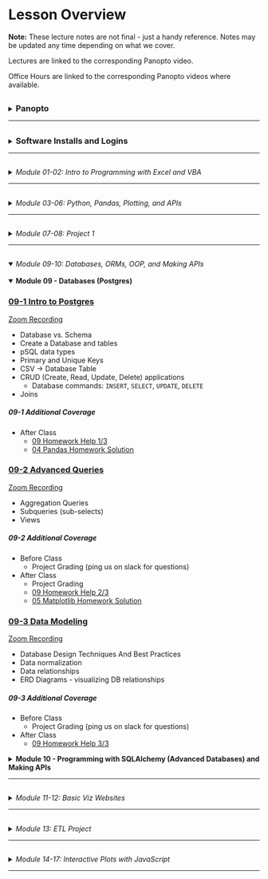 <!-- @format -->

# Lesson Overview

**Note:** These lecture notes are not final - just a handy reference. Notes may be updated any time depending on what we cover.

Lectures are linked to the corresponding Panopto video.

Office Hours are linked to the corresponding Panopto videos where available.

## <!-- 00 Panopto -->

<details><summary><h3 style="display: inline; padding-top: 0">Panopto</h3></summary>

Panopto recordings are searchable! Both audio and video feeds are processed.

To search within a specific video, open the video. The search bar appears on the left, under the camera feed. You can search multiple videos by using the search bar at the top of a Panopto folder.

Links to our class's Panopto folders are below. As part of your tuition, you have access to these videos forever.

Recordings:

-   [Lecture Recordings](https://codingbootcamp.hosted.panopto.com/Panopto/Pages/Sessions/List.aspx?folderID=2c76d6e4-8319-419b-a635-ac8c003c1a6a)
-   Office Hours Recordings
    -   [Homework Help and Solutions](https://codingbootcamp.hosted.panopto.com/Panopto/Pages/Sessions/List.aspx?folderID=3e647d04-dc2b-4c88-9d07-ac8c01721eb8)
    -   [Misc (i.e. Git tutorials, installs, career services chats)](https://codingbootcamp.hosted.panopto.com/Panopto/Pages/Sessions/List.aspx?folderID=b128a7f9-6114-4e56-8bc5-ac8c01725a4f)
    -   [Open Office Hours Recordings (not always recorded, but when they are, they're here)](https://codingbootcamp.hosted.panopto.com/Panopto/Pages/Sessions/List.aspx?folderID=8efab66d-f657-4bec-8cab-acb60031f398)

<details><summary>Raw Files:</summary>
In case I forgot to include something in the processed videos above, you can check out the full class folder here:

-   [Class Panopto Recordings](https://codingbootcamp.hosted.panopto.com/Panopto/Pages/Sessions/List.aspx?folderID=188ece76-73ee-44c8-ba5b-ac8b017afaad)
    -   Contains all recordings (lecture, office hours, _and copies of the raw recordings before I combine them_).
    -   Searching this folder will return duplicates because it includes those raw copies.
    -   You can't see folders, so this will look empty (I put all the videos in folders). But you can search with the bar at the top and the videos will show up in the search results.

</details>

</details>

---

## <!-- 00 Installs -->

<details><summary><h3 style="display: inline; padding-top: 0">Software Installs and Logins</h3></summary>

Please consult your prework for the basic programs we install, such as Git Bash and Anaconda.

This list contains only the additional installs and API signups we cover in class.

You are free to use additional libraries for your projects; this list is just a reference.

<details><summary><strong>Excel Addons</strong></summary>

-   Statistics Addon (Moving Average)
-   Enable Developer Tools (VBA)

</details>

<details><summary><strong>VSCode Plugins</strong></summary>

-   Windows users: Set Git Bash to your primary terminal.
-   Rainbow CSV
-   [Git Graph](https://marketplace.visualstudio.com/items?itemName=mhutchie.git-graph)
-   Live Share
-   Python (may already be installed)
-   [SQLite](https://marketplace.visualstudio.com/items?itemName=alexcvzz.vscode-sqlite)
-   Live Server

</details>

<details><summary><strong>Chrome Extensions</strong></summary>

-   JSON Formatter (just google "json formatter chrome" and install whatever comes up first, they're all pretty much the same)

</details>

<details><summary><strong>Jupyter Extensions</strong></summary>

Be sure you are in your `PythonData` environment before running these install commands, or you'll install your extensions to the wrong environment.

-   <details><summary>Enable Jupyter Extensions - DO THIS FIRST</summary>

    -   Jupyter Lab
        -   Be sure you've updated Jupyter: `pip install -U jupyterlab`.
        -   If you don't see the Puzzle Icon on the left sidebar:
            -   Install the latest version of nodejs from the node.js website.
            -   Restart Jupyter
        -   Click the puzzle icon on the left sidebar. Accept the disclaimer to enable extensions.
    -   Jupyter Notebook

        -   `pip install jupyter_contrib_nbextensions`
        -   `jupyter contrib nbextension install --user`
        -   Restart Jupyter and you should now see the "nbextensions" tab on the file directory page. Go there to read about and install all the supported Jupyter Notebook plugins, such as Hinterland (auto-complete).

        </details>

</details>

<details><summary><strong>Python Libraries</strong></summary>

-   Anaconda
-   `conda create -n PythonData python=3.6 anaconda`
-   `citipy` (used for Homework only)
-   `census`
-   `gmaps` (Jupyter Extension)

</details>

<details><summary><strong>APIs</strong></summary>

-   [SpaceX API](https://github.com/r-spacex/SpaceX-API)
-   [Star Wars API](https://swapi.dev/)
-   [A small NYT headlines scraper](http://nyt-mongo-scraper.herokuapp.com/api/headlines)
-   [TVmaze API's Show Search endpoint](https://www.tvmaze.com/api#show-search)
-   [World Bank API](https://datahelpdesk.worldbank.org/knowledgebase/topics/125589-developer-information)
-   Requires sign up:
    -   [OMDb API](http://www.omdbapi.com/apikey.aspx)
    -   [New York Times API](https://developer.nytimes.com/accounts/create)
    -   [OpenWeatherMap](https://openweathermap.org/guide#how)
    -   [Quandl (stocks)](https://docs.quandl.com/docs#section-authentication)
    -   [Mapbox](https://docs.mapbox.com/api/#access-tokens)
    -   US Census API
    -   Google Maps APIs (Maps JavaScript, Geocoding, and Places APIs)

</details>

<details><summary><strong>Databases</strong></summary>

-   Postgres
    -   Install both Postgres and PgAdmin
    -   Mac Users: We recommend using homebrew to install postgres
-   MongoDB
    -   Windows Users: You may need to create your `C:\data\db` folder manually.
        -   You should add the `bin` folder from your Mongo install to your Windows path.
        -   You should see Mongo in your Windows Services list. *If you don't, you can still run mongo by using a terminal to run `mongod` in the background.*
    -   Mac Users: We recommend using homebrew to install mongo, and start your server with `brew services run mongodb-community`. You should now be able to read/ write to your MongoDB database.

</details>

<details><summary><strong>Cloud Systems</strong></summary>

-   Google CoLab - Hosted Jupyter Notebooks
    -   We'll use these for machine learning at the end of class, but for now these are a good way to get going with Jupyter if you can't install locally.

</details>

</details>

---

## <!-- 01-02 Excel, VBA -->

<details><summary><em>Module 01-02: Intro to Programming with Excel and VBA</em></summary>

<br/>

<details><summary><strong>Module 01 - Excel</strong></summary>

### [01-1 Course Intro](https://codingbootcamp.hosted.panopto.com/Panopto/Pages/Viewer.aspx?id=945aebe9-2ac7-4112-8b25-ac8b018498d6)

[Zoom Recording](https://zoom.us/rec/share/VelJsDmIXp1E22mo9jBV0RH84kSuTrvZYrJByIc2d7n6w0cqfd_mi84j3DNA9g-m.8j8kRfchlyr8gxva)

-   Introductions
-   Thought experiments
-   Data Modeling Strategy (Analytics Paradigm)

##### 01-1 Additional Coverage

-   [Git Intro 1](https://codingbootcamp.hosted.panopto.com/Panopto/Pages/Viewer.aspx?id=ba3c7078-083f-44dd-9d7b-ac8c002bd395)
    -   `git clone`
    -   `git pull`
    -   _Never_ edit files in the cloned folder!
        -   Copy to "InClass" instead.
    -   Bash Commands: `ls`, `cd`, `..`, `open` (`explorer` on windows), `pwd`

### [01-2 Excel Basics](https://codingbootcamp.hosted.panopto.com/Panopto/Pages/Viewer.aspx?id=deaa8e10-66a1-46b5-9fc4-ac8d017d8fd3)

[Zoom Recording](https://zoom.us/rec/share/eiE-MNi53gYlq6Ku47iZXzdPWgCRWjD0XT2YD5gQlPvRkgVzwPXAhl88svKyvOFx._4NTCFe3ca-5rX7Q)

The first ~10 mins of this recording are missing, I go through how to navigate the Github repo. Read though the [README.md](../README.md) and this file, [00-Lecture-Overview](), to see what I covered.

-   Functions and arguments
-   Pivot Tables
-   Formatting
-   Vlookup
-   Named Ranges
-   Multiple worksheets
-   Conditionals

##### 01-2 Additional Coverage

-   [Git Intro 2](https://codingbootcamp.hosted.panopto.com/Panopto/Pages/Viewer.aspx?id=0a51cb65-a3a2-4762-9f9d-ac8e002cf338)
    -   Git Installation
    -   Adding SSH Key
    -   (Training Wheels) "Open Terminal Window Here" from Finder and "Open Git Bash Here" from Windows Explorer
    -   Review:
        -   `git clone`
        -   `git pull`
        -   _Never_ edit files in the cloned folder!
            -   Copy to "InClass" instead.
        -   Bash Commands: `ls`, `cd`, `..`, `open` (`explorer` on windows), `pwd`
-   Open OH for TA assistance (custom for questions/ install issues)

### [01-3 Excel Charting](https://codingbootcamp.hosted.panopto.com/Panopto/Pages/Viewer.aspx?id=43f4346a-f834-4b34-9e7b-ac8f00e95262)

[Zoom Recording](https://zoom.us/rec/share/fmOz8_8Wl1-GOzPdAeYYQEPCy2Jcw_qSDLBnQdnTf6qswoYTrRN7zttcqyrA4jQ.82I9y2-cjvPCI-Es)

-   Line, Scatter, Bar, Pie charts
-   Trend lines
-   Pivot Charts
-   Statistical Summaries
    -   Variance, Standard Deviation
    -   Z-Score
    -   Outliers, Quartiles, Quantiles
    -   Box-and-Whisker Plots

##### 01-3 Additional Coverage

-   [01 Excel Homework Help 1/1](https://codingbootcamp.hosted.panopto.com/Panopto/Pages/Viewer.aspx?id=6f9e4a43-15a8-41d5-8960-ac8f0121f79a)
    -   Conditional Formatting
    -   Pivot Table Breakout Columns
    -   Class Questions
        -   Splitting categories
        -   Date conversion
        -   Finding live campaigns
        -   Variance & Std Deviation
-   Open Office Hours for install help/ questions

</details>

<details><summary><strong>Module 02 - VBA</strong></summary>

### [02-1 VBA Day 1 - Intro to Programming](https://codingbootcamp.hosted.panopto.com/Panopto/Pages/Viewer.aspx?id=6878a1ba-2284-4be5-bcca-ac920179fdf2)

[Zoom Recording](https://zoom.us/rec/share/ppVQMz497qsaYR6m9c1g_Ha13-rLeCjA-50lfeZagd2jRUlnu4kguONyp9sbAwtl.Yed1O_L7ildQuSAb)

-   Installs
    -   VSCode
        -   Git Bash/ Terminal Integration
    -   Excel Developer Tools
    -   Excel Statistics Addon (for moving average calcs)
-   Hello World!
-   Excel Buttons
-   Accessing Cells and Ranges in VBA
-   Fundamentals of programming
    -   Primitives (aka basic types)
    -   Conditionals - `If`, `Elseif`, `Else`, `End If`
-   Basics of navigating bash terminals
    -   Bash Commands: `mkdir`, `~`, `code`, `cp`

##### 02-1 Additional Coverage

-   After Class:
    -   [02 VBA Homework Help 1/3](https://codingbootcamp.hosted.panopto.com/Panopto/Pages/Viewer.aspx?id=039eeab3-e6d4-4b6f-a2d1-ac93002bf51d)
        -   Review of VSCode set up and creating a git repo (used a local repo tonight)
        -   Getting started - reading values out of columns

### [02-2 VBA Day 2 - Loops](https://codingbootcamp.hosted.panopto.com/Panopto/Pages/Viewer.aspx?id=1c3aea1c-8b4d-4a60-acaa-ac94017e222f)

[Zoom Recording](https://zoom.us/rec/share/0KmRA_77KwCVgl_vbj7tPa2HxETLNBNF5pnu2eUFEQDTBmyU4wnXDwYtrt6wRpVC.s1W9NVKDOpEVd2KA)

-   2-1 Review Ex 09-10
-   Warm up: 2-1 Ex 11
-   Loops
-   Conditionals (includes 2-1 Ex 12, 13)
-   Installations for Module 3
    -   Jupyter Notebook
    -   Conda
    -   Python

##### 02-2 Additional Coverage

-   After Class:
    -   [02 VBA Homework Help 2/3](https://codingbootcamp.hosted.panopto.com/Panopto/Pages/Viewer.aspx?id=36bfc6b0-594b-4b42-8ecc-ac9500165044)

### [02-3 VBA Day 3 - More Practice](https://codingbootcamp.hosted.panopto.com/Panopto/Pages/Viewer.aspx?id=65c42e5c-c01b-4954-ad66-ac9600ea57b5)

[Zoom Recording](https://zoom.us/rec/share/EDZ7fB3Q7SjF5o-pX3X_QwCcwMQFcYJGyhOvaLP1OYi8h01oWZTd2BNIk2BlnAm3.qISPBlONhBoRyy-j)

-   Formatting sheets with VBA
-   Nested Loops
-   Lots of practice

##### 02-3 Additional Coverage

_No office hours before class._

-   After Class:
    -   [02 VBA Homework Help 3/3 - Creating a Github Repo](https://codingbootcamp.hosted.panopto.com/Panopto/Pages/Viewer.aspx?id=2b220836-c9c3-4b71-bfde-ac9601262249)

</details>

</details>

---

## <!-- 03-06 Python, Pd, Plots, JSON -->

<details><summary><em>Module 03-06: Python, Pandas, Plotting, and APIs</em></summary>

<br/>

<details><summary><strong>Module 03 - Python</strong></summary>

### [03-1 Python Day 1 - Intro to Programming](https://codingbootcamp.hosted.panopto.com/Panopto/Pages/Viewer.aspx?id=f26bdb6c-4160-4fb1-b0d1-ac9b0014dfc1)

[Zoom Recording](https://zoom.us/rec/share/4R8DGCJueVRRIMttMkEaR1Sru2EKXETTStLsBlo6SyTaC1oiFwjdr_X1Tv0eQzwA.AxyogBFtlgM-kbRe)

-   Review Installations and PythonData environment
-   Variables
-   User Input
-   Conditionals - `if`, `elif`, `else`
-   Loops - `for` and **`while`**

##### 03-1 Additional Coverage

-   Before Class:
    -   03 Python Installation Help
-   After Class:
    -   03 Python Installation Help

### [03-2 Python Day 2 - CSVs, Python, and Lists](https://codingbootcamp.hosted.panopto.com/Panopto/Pages/Viewer.aspx?id=d1528e56-f864-4e8c-b13a-aca70183d34b)

[Zoom Recording](https://zoom.us/rec/share/meIovFPS_nXNvz5_BqglfKMr7MNFl6uB6VjLa-P0A4bL19LBRKyL-UrOSnm07EQ8.pN61E6sb2gLjjdfL)

-   Review Python, VSCode, Git
-   Conditionals - `if`, `elif`, `else`
-   Loops - `for` and `while`
-   Read/ write CSVs

##### 03-2 Additional Coverage

-   Before Class:
    -   Open Office Hours
-   After Class:
    -   [03 Python Homework Help 1/3 + Git LFS Install Help](https://codingbootcamp.hosted.panopto.com/Panopto/Pages/Viewer.aspx?id=b8ed0a29-1b4a-4817-a151-aca8002ccc5b)

### [03-3 Python Day 3 - Intermediate Python](https://codingbootcamp.hosted.panopto.com/Panopto/Pages/Viewer.aspx?id=f4d1e63f-83bb-4172-b10e-aca901833eba)

[Zoom Recording](https://zoom.us/rec/share/B_is_r9vb4vumdYez4HUN4X4h4ccwYvoBnDs5NofiKQWGDrPmetk_RpNDHnuzJmu.nZCxpbHwus-4AEyP)

-   Dictionaries
-   List Comprehensions
    -   Btw, you can also do dictionary comprehensions ...
        -   ... but we won't cover that just yet.
        -   If you're comfortable with list comprehensions, check 'em out!
-   Functions
    -   Later on, we'll talk about using lists and dictionaries to pass arguments to functions
    -   aka `*args` and `**kwargs`.
-   Sets (Extra Material)

##### 03-3 Additional Coverage

-   Before Class:
    -   03 Python Installation Help
-   After Class:
    -   [01 Excel Homework Solution](https://codingbootcamp.hosted.panopto.com/Panopto/Pages/Viewer.aspx?id=4109e75c-e5ab-4ab5-b7a2-acaa00310789)
    -   [03 Python Help 2/3](https://codingbootcamp.hosted.panopto.com/Panopto/Pages/Viewer.aspx?id=b9996c0f-bb81-4aa2-8eba-acaa002c4c2b)

</details>

<details><summary><strong>Module 04 - Pandas</strong></summary>

### [04-1 Pandas Day 1 - Intro to DataFrames](https://codingbootcamp.hosted.panopto.com/Panopto/Pages/Viewer.aspx?id=35515ab7-1467-466e-a01e-acab00e7b104)

[Zoom Recording](https://zoom.us/rec/share/KaSkjCh3OJra4nkaGJQsW0C0ie0pS6UQkCtqRRSuHnS2Xrbgq2J3NJ22Q6_a5aA.NMb8-KZOK6GKNu3O)

-   Intro to Jupyter Notebooks
-   Review Python (`input`, loops, `open`, `csv.reader`, conditionals)
-   Intro to Pandas
    -   Lists/ dictionaries -> DataFrames
    -   CSVs <-> DataFrames
-   Intro to summarizing data

##### 04-1 Additional Coverage

_No office hours before class._

-   After Class:
    -   [03 Python Homework Help 3/3](https://codingbootcamp.hosted.panopto.com/Panopto/Pages/Viewer.aspx?id=51b0be79-29e6-4762-856d-acab0122cdd4)

### [04-2 Pandas Day 2 - Data Cleaning](https://codingbootcamp.hosted.panopto.com/Panopto/Pages/Viewer.aspx?id=169c97de-bad5-4a2a-9a3c-acae017c3cb3)

[Zoom Recording](https://zoom.us/rec/share/x06_PjAopyQVboitustDtDb8Cis5oAvtTHa8HHknPE7raRuwjoiY3cV0Z1NnAdbZ.hKxosNlzbZSWKC4f)

-   Filtering (`loc` and `iloc`, `dropna`)
-   Cleaning duplicates
-   Data Types
-   Grouped DataFrames and Aggregations
-   Sorting

##### 04-2 Additional Coverage

-   Before Class:
    -   Open Office Hours
-   After Class:
    -   [04 Pandas Homework Help 1/3](https://codingbootcamp.hosted.panopto.com/Panopto/Pages/Viewer.aspx?id=1577f8b1-c832-479e-aca4-acaf002b0173)
    -   [Personalizing Your Environments](https://codingbootcamp.hosted.panopto.com/Panopto/Pages/Viewer.aspx?id=081a7e4b-6281-4def-8cee-acaf003034e0)
        -   Tips and Tricks for Jupyter 1/2
            -   Enabling Jupyter Extensions
        -   Pimp My Terminal 1/2
            -   Terminal Emulators And U
                -   Mac: iTerm (can also check out Alacritty, Kitty)
                -   Windows: WSL2 (we'll be installing Alacritty later on)

### [04-3 Pandas Day 3 - Intermediate Data Cleaning](https://codingbootcamp.hosted.panopto.com/Panopto/Pages/Viewer.aspx?id=0111a9e1-7655-466e-9eb4-acb00174e990)

[Zoom Recording](https://zoom.us/rec/share/yoIHRInwoXfZs39AHNP6c_VBRFvXY4TESS_KyCS-ncbvP6v5pqaoXKUvsBPGMtgp.IrKyGCoNEoe80mgN)

-   Merging DataFrames
-   Binning
-   Mapping (`df.map`)
-   Fixing Bugs in Python

##### 04-3 Additional Coverage

-   Before Class:
    -   Open Office Hours
-   After Class:
    -   [04 Pandas Homework Help 2/3](https://codingbootcamp.hosted.panopto.com/Panopto/Pages/Viewer.aspx?id=5c80d4f4-6236-4247-b72c-acb1002c932b) - no audio, use the zoom recording

</details>

<details><summary><strong>Module 05 - Intro to Plots and Statistics</strong></summary>

### [05-1 Intro to Plots and Statistics Day 1 - Matplotlib](https://codingbootcamp.hosted.panopto.com/Panopto/Pages/Viewer.aspx?id=8a43e4aa-b707-4ad6-b300-acb200e88a3b)

[Zoom Recording](https://zoom.us/rec/share/E-T0EIiVPwf-K19J36Lqwr_Nr7qtmZHuYtY5QUf64Z0pXvJyQ7wlltLeTEf9tLeZ.CZZv1bbDFrUJOOFe)

-   Using Matplotlib in Jupyter Notebook
    -   Interactive and static inline plots
    -   `%matplotlib notebook`
-   Line, bar, scatter, pie charts
-   Basic plot configuration

##### 05-1 Additional Coverage

_No office hours before class._

-   After Class
    -   [04 Pandas Homework Help 3/3](https://codingbootcamp.hosted.panopto.com/Panopto/Pages/Viewer.aspx?id=6c95b560-fde4-4b9a-8006-acb2011a423e)
    -   [02 VBA Homework Solution](https://codingbootcamp.hosted.panopto.com/Panopto/Pages/Viewer.aspx?id=ecef5e6f-e35f-4448-9436-acb2011a5e9a)

### [05-2 Intro to Plots and Statistics Day 2 - Pandas Plots](https://codingbootcamp.hosted.panopto.com/Panopto/Pages/Viewer.aspx?id=6f5c8fc9-3175-4269-9184-acb5017dd703)

[Zoom Recording](https://zoom.us/rec/share/CGFjcZzfKql4Drn3uTqPoRQKYB_xrbN0IsRxf06oHF1cArUuI8xj2xGswg8VgmAl.OKLbwaQBH_Nm2nLv)

-   `DataFrame.plot()`
-   Line, bar, scatter, pie charts
-   Pros & cons vs. Matplotlib

##### 05-2 Additional Coverage

-   Before Class
    -   [Open Office Hours](https://codingbootcamp.hosted.panopto.com/Panopto/Pages/Viewer.aspx?id=b858cdcf-e451-4c5e-a32a-acb5017b678c)
-   After Class
    -   Statistics (video canceled)
        -   [You can review the following material instead (will be helpful for 05-3, but not required)](https://ucflkmdatapt1-3my1247.slack.com/archives/C01FDRD8LLF/p1611114150000300)
    -   [05 Python Plotting Homework Help 1/3](https://codingbootcamp.hosted.panopto.com/Panopto/Pages/Viewer.aspx?id=b56bb2ba-4f6d-45fd-8f90-acb6002ce4eb)

### [05-3 Intro to Plots and Statistics Day 3 - Intro to Statistics](https://codingbootcamp.hosted.panopto.com/Panopto/Pages/Viewer.aspx?id=6b2d21d0-d0ab-475e-ab59-acb70182ff73)

[Zoom Recording](https://zoom.us/rec/share/rjUFF48z4L8bH88qIHovrk5bmumb_wy4aILlLkvmuxsI-FwsK5tOpJ5ZSFFRMh2B.NlQ4b0LYNlX0dKG3)

-   Basic measures of central tendency: Mean, median, mode
-   Variance and standard deviation
-   Handling outliers
-   Quartiles
-   Standard Error calculations with `pandas`
-   Error Bar plots with `pandas`
-   Student's T-Test
-   Fits and Regression with `pandas` and `scipy`

##### 05-3 Additional Coverage

-   Before Class
    -   [Open Office Hours](https://codingbootcamp.hosted.panopto.com/Panopto/Pages/Viewer.aspx?id=66a9c10c-9ff4-49b3-a197-acb70176bd09)
-   After Class
    -   [05 Python Plotting Homework Help 2/3](https://codingbootcamp.hosted.panopto.com/Panopto/Pages/Viewer.aspx?id=7aff4e7b-4533-4bb0-8222-acb8002bbcbd)
    -   [Pimp My Terminal 2/2](https://codingbootcamp.hosted.panopto.com/Panopto/Pages/Viewer.aspx?id=8df929e2-92fa-4222-aae0-acb8002e37ca)
        -   Easy Themes And Extensions with ZSH
            -   Installing ZSH
            -   Installing Oh-My-Zsh (for plugins)
            -   Installing Powerlevel10k (snazzy theme)
            -   What Is .zshrc Anyway?
                -   Ok, so I didn't cover this, but this is basically a configuration file for your terminal settings! More literally, it contains code/ setup that gets run whenever you start your terminal.

</details>

<details><summary><strong>Module 06 - Python and APIs - Intro</strong></summary>

### [06-1 Python and APIs](https://codingbootcamp.hosted.panopto.com/Panopto/Pages/Viewer.aspx?id=158ace44-356c-4395-bbf3-acb900e832cf)

[Zoom Recording](https://zoom.us/rec/share/-nqKnHgCm9DWCQXrwPWdFKuJPsj1DwrW7rBFclpeEn7Lqr_ZGJYoEwO2LK0ISMnZ.psYAQn9ZQ2RPfWZy)

-   GET requests using the `requests` library
-   JSON -> Python dictionaries
-   API Documentation and sign ups
    -   SpaceX
    -   swapi (Star Wars API)
    -   Number Facts
    -   OMDb
    -   New York Times

##### 06-1 Additional Coverage

_No office hours before class._

-   After Class
    -   [05 Python Plotting Homework Help 3/3](https://codingbootcamp.hosted.panopto.com/Panopto/Pages/Viewer.aspx?id=7456f18c-b711-42fb-8c39-acb90123b132)
        -   Also includes:
            -   04 Pandas HW Student Questions
            -   03 Python HW Student Questions
            -   Jupyter Notebook Extensions and Markdown Viewer

### [06-2 Python and APIs - JSON](https://codingbootcamp.hosted.panopto.com/Panopto/Pages/Viewer.aspx?id=d7396e7d-5fe4-4f8a-90e6-acbc01849bb6)

[Zoom Recording](https://zoom.us/rec/share/yFDP0S9AF01LJWP79AzFG1CuYfFCbP-lSJAh2i_dAfpK5_WiFfKZcAzk4Web-rEF.TJlBL7rlIVGv44mN)

-   More API practice
    -   OpenWeatherMaps
    -   WorldBank API
-   JSON -> DataFrame
-   Exception Handling (`try` and `except`)

##### 06-2 Additional Coverage

-   Before Class
    -   [Open Office Hours](https://codingbootcamp.hosted.panopto.com/Panopto/Pages/Viewer.aspx?id=33b84580-a017-4acc-8aa2-acbc017ab487https://codingbootcamp.hosted.panopto.com/Panopto/Pages/Viewer.aspx?id=33b84580-a017-4acc-8aa2-acbc017ab487)
-   After Class
    -   [06 APIs Homework Help 1/3](https://codingbootcamp.hosted.panopto.com/Panopto/Pages/Viewer.aspx?id=b6eb5af5-c81d-4567-a6ad-acbd003018ad)
        -   Key: "Managing" your API keys and git (don't commit your api key to github!!)
            -   We only touched on this briefly - I'll review in more detail Thursday.
    -   [03 Python HW Solution](https://codingbootcamp.hosted.panopto.com/Panopto/Pages/Viewer.aspx?id=ff1d188b-dfc7-4975-9584-acbd001aec3b)

### [06-3 Python and APIs](https://codingbootcamp.hosted.panopto.com/Panopto/Pages/Viewer.aspx?id=81196c9d-3fcc-4eba-b8ea-acbe0181b70a)

[Zoom Recording](https://zoom.us/rec/share/wbOg9bWTKsALVp5LZ-vnzWvZRAmRPw5HSFB4HVyaACIETMYsk_suIoVgWJpANSUl.WteeBgJp1_XOJ7gJ)

-   Practice Google Maps and Places APIs
-   Visualizations with Maps
    -   `gmaps` Jupyter Extension

##### 06-3 Additional Coverage

-   Before Class
    -   Open Office Hours
-   After Class
    -   [06 APIs Homework Help 2/3 - Hiding config.py with .gitignore](https://codingbootcamp.hosted.panopto.com/Panopto/Pages/Viewer.aspx?id=fb8155a9-f078-46ca-9b2c-acbf002cbc68)

</details>

</details>

---

## <!-- 07-08 Project 1 -->

<details><summary><em>Module 07-08: Project 1</em></summary>

<br/>

<details><summary><strong>Module 07 - Git Practice + Project 1</strong></summary>

### [07-1 In-Class Git Practice + Project 1](https://codingbootcamp.hosted.panopto.com/Panopto/Pages/Viewer.aspx?id=5c2c5789-91ee-43ff-9e08-acc000e9dd9f)

[Zoom Recording](https://zoom.us/rec/share/Q0HPPN8CjxeQRZBerueZuqo72lQ2UNgU_Yz0dwf07yf2qRU1cWVGsdIvJyBe_VBE.egx6PCsiK50PJOM2)

-   Git Tutorial
    -   Managing Git and Jupyter Notebooks
    -   Git Branch and PR tutorial
    -   Git Best Practices with small groups
-   [Project 1 Guidelines](../Projects/Project-1)
-   Project 1 Work

##### 07-1 Additional Coverage

_No office hours before class_

After Class:

-   Open Office Hours

### [07-2 In-Class Git Practice + Project 1](https://codingbootcamp.hosted.panopto.com/Panopto/Pages/Viewer.aspx?id=56a95978-cf66-4d6b-9e50-acc301802d49)

[Zoom Recording](https://zoom.us/rec/share/qApaj6iOh08XaV425A2Ryj9ur2jaDRdXJ2U6j4Gu0JJEsZlo6nD_uhpA7KmzSn02.kiz3Ha39PvGhbPAz)

-   Git Tutorial
    -   Managing bad merges
    -   Review of git branch and PR best practices
-   Project 1 Work

##### 07-2 Additional Coverage

Before Class

-   Open Office Hours

After Class

-   Open Office Hours

### 07-3 Hypothesis Testing and Statistical Tests + Project 1

No Panopto recording for today (sub).

[Zoom Recording](https://zoom.us/rec/share/ooeL1U8_lDjqAE4pTvsYAsPH0lqufgxgpDfqI12fhWTdtTWOfltFWNtbZMpya8VN.LIl9ko5TogElnFd2)

-   T-Test
-   ANOVA
-   P-Values
-   Chi Square tests
-   Project work

##### 07-3 Additional Coverage

Before Class

-   Open Office Hours

After Class

-   Open Office Hours
-   Project work

</details>

<details><summary><strong>Module 08 - Project 1 + Presentations</strong></summary>

### 08-1 Project 1

No Panopto recording for today (sub).

[Zoom Recording](https://zoom.us/rec/share/_OwTF9IVcFyZ0TvsnJ_7rUVGyp2ynE3-duj67cY0c9z6Q5aHMS1OhrWOeTZhUwh3.fjxPD6viy2039Vtr)

-   Install Postgres and pgAdmin
-   Project work

##### 08-1 Additional Coverage

Before Class

-   Open Office Hours

After Class

-   Open Office Hours
-   Project work

### 08-2 Project 1

Project work day = all-class open office hours, no recordings.

-   Project work

##### 08-2 Additional Coverage

Before Class

-   Open Office Hours

After Class

-   Open Office Hours
-   Project work

### [08-3 Project 1 Presentations](https://codingbootcamp.hosted.panopto.com/Panopto/Pages/Viewer.aspx?id=ef199b9c-e708-475b-af0f-accc01840507)

[Zoom Recording](https://zoom.us/rec/share/NNjvkumLMVKLd8CtyKQeDWVqk2GfvNkfOmi6t39ZhaeuV0kYJIWsutjmGHEOCY-_.7Ikq3DBqysBR0bRh?startTime=1613083553000)

_No after-class office hours today_

-   Project Presentations

##### 08-3 Additional Coverage

Before Class

-   Open Office Hours
-   Presentation Prep

</details>

</details>

---

## <!-- 09-10 DBs, ORMs, OOP, APIs -->

<details open><summary><em>Module 09-10: Databases, ORMs, OOP, and Making APIs</em></summary>

<br/>

<details open><summary><strong>Module 09 - Databases (Postgres)</strong></summary>

### [09-1 Intro to Postgres](https://codingbootcamp.hosted.panopto.com/Panopto/Pages/Viewer.aspx?id=3f92c1b2-8bb7-4aa0-954a-accd0027382f)

[Zoom Recording](https://zoom.us/rec/share/a7HFneqEmgskH7EQRseDXjzlUvxFQqdx3ZGdg56Wl3G8jOTgSrjUy2YKR6RwLebn.RiwZbhmS-pAMKisg)

-   Database vs. Schema
-   Create a Database and tables
-   pSQL data types
-   Primary and Unique Keys
-   CSV -> Database Table
-   CRUD (Create, Read, Update, Delete) applications
    -   Database commands: `INSERT`, `SELECT`, `UPDATE`, `DELETE`
-   Joins

##### 09-1 Additional Coverage

-   After Class
    -   [09 Homework Help 1/3](https://codingbootcamp.hosted.panopto.com/Panopto/Pages/Viewer.aspx?id=405c9d30-6126-40f8-9374-acce0123a0ab)
    -   [04 Pandas Homework Solution](https://codingbootcamp.hosted.panopto.com/Panopto/Pages/Viewer.aspx?id=52fd4e0e-30ee-4349-a77e-acce01240252)

### [09-2 Advanced Queries](https://codingbootcamp.hosted.panopto.com/Panopto/Pages/Viewer.aspx?id=25bd0495-1758-403f-a1e9-acd100f0877f)

[Zoom Recording](https://zoom.us/rec/share/Jk1sTae2AWw_CeWBlLfvGKSs5KiP25QZWbi8tBJOxHO_CXf1dCq-dKsZG0SlsnW_.Um9AqKSRmGemepcy)

-   Aggregation Queries
-   Subqueries (sub-selects)
-   Views

##### 09-2 Additional Coverage

-   Before Class
    -   Project Grading (ping us on slack for questions)
-   After Class
    -   Project Grading
    -   [09 Homework Help 2/3](https://codingbootcamp.hosted.panopto.com/Panopto/Pages/Viewer.aspx?id=ca748b1f-ce09-479c-8934-acd100faaaa9)
    -   [05 Matplotlib Homework Solution](https://codingbootcamp.hosted.panopto.com/Panopto/Pages/Viewer.aspx?id=76558588-8ade-449b-a613-acd100fac89b)

### [09-3 Data Modeling](https://codingbootcamp.hosted.panopto.com/Panopto/Pages/Viewer.aspx?id=fbc023dd-8758-462c-b750-acd2003be1fb)

[Zoom Recording](https://zoom.us/rec/share/9x6RFB_IBpSidx1wVdHYGwKG_BoLXsCbXRJYvwJbrV5rwqn_DOTM9wX0CqW2CzQZ.uQTSyEy56vhtyGfP)

-   Database Design Techniques And Best Practices
-   Data normalization
-   Data relationships
-   ERD Diagrams - visualizing DB relationships

##### 09-3 Additional Coverage

-   Before Class
    -   Project Grading (ping us on slack for questions)
-   After Class
    -   [09 Homework Help 3/3](https://codingbootcamp.hosted.panopto.com/Panopto/Pages/Viewer.aspx?id=c9619169-1975-4646-9a50-acd2003c184c)

</details>

<details><summary><strong>Module 10 - Programming with SQLAlchemy (Advanced Databases) and Making APIs</strong></summary>

### [10-1 Intro to SQLAlchemy](https://codingbootcamp.hosted.panopto.com/Panopto/Pages/Viewer.aspx?id=19b433d4-dda3-4753-9c91-acd2003c482f)

[Zoom Recording](https://zoom.us/rec/share/_btT8UfiggmM7nUo-rckFM7zC3By-w9sjg0XRQwWBd2bxYGr-CPWV-6btKxssAag.szJpnfIhbECUZPap)

-   SQLAlchemy
    -   Connect to a database
    -   Run raw queries using `engine.execute()`
    -   CRUD (Create/ Read/ Update/ Delete) using ORM (Object Relational Models)
-   Intro to Object Oriented Programming (OOP)
    -   Creating Python classes to represent database tables (ORM)

##### 10-1 Additional Coverage

-   After Class
    -   [10 Homework Help 1/3](https://codingbootcamp.hosted.panopto.com/Panopto/Pages/Viewer.aspx?id=ccabeb2a-7379-4122-a655-acd501226fee)
    -   [Opening SQLite Files With VSCode](https://codingbootcamp.hosted.panopto.com/Panopto/Pages/Viewer.aspx?id=8f1e7645-093e-4fac-8004-acd501257666)

### [10-2 SQLAlchemy ORM++](https://codingbootcamp.hosted.panopto.com/Panopto/Pages/Viewer.aspx?id=6b50246e-c705-4638-ab8d-acd5012c43a3)

[Zoom Recording](https://zoom.us/rec/share/yCTDTLGBLz_Drd8BXrzxElXkDuQNEC7JyILMoOWCqgaqcSrWm9j41UjbdWpoDSvt.aK3nd1wxOqyBhcmR)

-   More practice creating and using ORM classes
-   Using SQLAlchemy to inspect database:
    -   Reflection (ORM with auto-generated classes)
    -   Inspector - viewing database Schema
-   Using Pandas to plot SQL results

##### 10-2 Additional Coverage

-   Before Class
    -   Open Office Hours
-   After Class
    -   [10 Homework Help 2/3](https://codingbootcamp.hosted.panopto.com/Panopto/Pages/Viewer.aspx?id=528c95df-bbd7-4bb3-822b-acd5012c65a0)

### [10-3 Flask + SQLAlchemy = My First API](https://codingbootcamp.hosted.panopto.com/Panopto/Pages/Viewer.aspx?id=bc4ec595-5c4a-489d-97ff-acda01758cec)

[Zoom Recording](https://zoom.us/rec/share/D4MCVHimV7WyQTiua9ILitU1wSu1lRa9WgioiP0IAOafHkFXpHkdxv9VEMhIdqR7.L8GtIsstYacKMAWh)

Today Chavon stops by for our midpoint :)

-   Create and run a server with Flask
-   Define endpoints
-   Read query strings (i.e. function args) from GET requests
-   Run database queries from an endpoint
-   Return results as JSON

##### 10-3 Additional Coverage

-   Before Class
    -   Open Office Hours
-   After Class
    -   [10 Homework Help 3/3](https://codingbootcamp.hosted.panopto.com/Panopto/Pages/Viewer.aspx?id=86c8d7d5-4e9b-461f-924f-acdb002bc482)

</details>

</details>

---

## <!-- 11-12 Basic Viz Websites -->

<details><summary><em>Module 11-12: Basic Viz Websites</em></summary>

<br/>

<details><summary><strong>Module 11 - HTML</strong></summary>

### [11-1 Intro To HTML](https://codingbootcamp.hosted.panopto.com/Panopto/Pages/Viewer.aspx?id=9f2b49c5-8e89-4a94-915a-acdc00e80c9b)

[Zoom Recording](https://zoom.us/rec/share/rnDoKYv4TiJVsj7FOWALjM_FVtpHo_Db0BmMYOlrgkF7Q4mOXEFd517ECTRvCLel.oJqZXEl9Plc6fjXQ)

-   Website Frontend Ingredients (HTML + CSS + JavaScript)
-   DOM Basics
-   Common HTML Tags
    -   `<p>`
    -   `<h1> - <h6>`
    -   `<hr/>`
    -   `<img/>`
    -   `<ul>` / `<ol>` and `<li>`
    -   `<table>`, `<th>`, `<tr>`, `<td>`
    -   `<div>`
    -   `<summary>`
-   HTML Structure
    -   Tags
    -   Attributes
    -   Sections of the document
-   _NOTE_: Use Mozilla MDN for documentation, not W3Schools!!

##### 11-1 Additional Coverage

-   After Class
    -   [11 HTML Homework Help 1/3 - Wireframing Demo](https://codingbootcamp.hosted.panopto.com/Panopto/Pages/Viewer.aspx?id=5647fd96-69c2-4b59-8839-acdc0117eb07)
    -   [06 APIs Homework Solution](https://codingbootcamp.hosted.panopto.com/Panopto/Pages/Viewer.aspx?id=848027fc-d816-455f-9ff3-acdc01180358)

### [11-2 Styling (CSS) and Deploying Static Sites Using Github Pages](https://codingbootcamp.hosted.panopto.com/Panopto/Pages/Viewer.aspx?id=f5c9aa15-4f5b-4a03-93e7-acdf01761692)

[Zoom Recording](https://zoom.us/rec/share/Xs6gAjHcm4F56-ylfTOCvVN-MVsS8Bn05Rk1dbwyPGiuF1ppgYRN_2Z4x6rIaT6A.XUDVpuY_s_E6C2zJ)

-   CSS Basics: styling and positioning elements
-   Box Model of HTML elements
-   Github Pages **(Needed for your Career Services Milestones)**

##### 11-2 Additional Coverage

-   Before Class
    -   Open Office Hours
-   After Class
    -   [11 HTML Homework Help 2/3 - Wireframing Demo](https://codingbootcamp.hosted.panopto.com/Panopto/Pages/Viewer.aspx?id=005a62d3-c67e-4add-823f-ace0002dc516)

### [11-3 Mobile-first (Responsive) CSS](https://zoom.us/rec/share/s0xB4D_-2g5_PBsjxX-P1qindwU3PjW09Hk40Eor-zCGlvQitNa8gUKGfKdEWQSb.MN2POHMS9hnyw2xf)

Starting today, we no longer use Panopto as a recording tool. You will still be able old links using Panopto, but going forward, each class video will be recorded on Zoom in one continuous stream.

-   Media Queries
-   Bootstrap (CSS library by Twitter) and the Bootstrap Grid
-   Using Bootstrap to get a website up and running quickly

##### 11-3 Additional Coverage

-   Before Class
    -   Open Office Hours
    -   ETL Project Questions
-   After Class
    -   11 HTML Homework Help 3/3

</details>

<details><summary><strong>Module 12 - Web Scraping, Document Databases (NoSQL), and Making Data Viz Websites</strong></summary>

### [12-1 Intro to MongoDB](https://zoom.us/rec/share/ooUjajWiU2hwPxuOdIpEHCJRr_ebI391iXAXmkKh3U9wbop8zVBIYr1ppJp4SGK3.2kdGXeM_-ESfH6LX)

-   ETL Project Questions
-   Installing and Connecting to MongoDB
-   Using the Mongo Shell for CRUD
-   Using PyMongo for CRUD with Python

##### 12-1 Additional Coverage

-   After Class
    -   12 Web Scraping Homework Help 1/3
    -   One-On-Ones 1/3 (not recorded ofc)

### [12-2 Simple Web Scraping](https://zoom.us/rec/share/_8etoRMgpnAPLBjqLO9eaYI8LgchLE0jzCRxATqlxUF0A5efThEhWA1VCj0r4ncu.FW2oZn6sjHeL5PA1)

-   Use BeautifulSoup to scrape websites with Python
    -   `html.parser` and `lxml` parser
-   Use Pandas to scrape websites
-   Save results to MongoDB
-   Use Splinter (with chromedriver) to scrape websites

##### 12-2 Additional Coverage

-   Before Class
    -   Open Office Hours
-   After Class
    -   12 Web Scraping Homework Help 2/3
    -   One-On-Ones 2/3 (not recorded ofc)

### [12-3 BeautifulSoup + MongoDB + (new) Serving Templates With Flask](https://zoom.us/rec/share/bXftVis7OrUjptOexrkEzD1KCu5_zc0NhKLpHF10_-DsjIbGg8xQAocIXMQ0CAZo.P-gsZhPLp1sE6B8H)

-   Use and render flask templates
-   Integrate MongoDB data into Flask Templates
    -   Include static resources (i.e. css files) in Flask Templates via `static` folder
-   Capstone: Allow client to trigger a web scrape using Flask, then view results
-   ETL Project Overview and Questions

##### 12-3 Additional Coverage

-   Before Class
    -   Open Office Hours
-   After Class
    -   12 Web Scraping Homework Help 3/3
    -   One-On-Ones 3/3 (not recorded ofc)

</details>

</details>

---

## <!-- 13 ETL Proj -->

<details><summary><em>Module 13: ETL Project</em></summary>

<br/>

<details><summary><strong>Module 13 - ETL Project</strong></summary>

### [13-1 Project Guidelines and Warm Up Exercise](https://zoom.us/rec/share/KC6zaiQyaOpCBfol1kbh6vTjoxueM7IKRGagAjyZ5cwO6eW4eZBP76n08n0G1441.qw-wuv0vOW0-O96e)

-   ETL with Pandas warm up
-   Project Overview - the audio's missing for part of this, grab us for any questions.
-   Today's Project Goals:
    -   Project Proposals Due
    -   Retrieve Datasets
    -   Review Data Structures
    -   Database ERD design
    -   Discuss your websites

##### 13-1 Additional Coverage

-   After Class
    -   Open Office Hours
    -   11 Web Homework Solution
    -   10 SQLAlchemy Homework OSlution

### 13-2 ETL Project Work Day

No recording today.

-   Project Work
-   Today's Project Goals:
    -   Load Datasets into Database
    -   Design and split up website work
        -   APIs
        -   Documentation
        -   Visualization/ Project Analysis

##### 13-2 Additional Coverage

-   Before/ During Class:
    -   Open Office Hours
-   After Class:
    -   Deploying to AWS EC2 with Dokku

### 13-3 ETL Project Work Day

-   Project Work
-   Today's Project Goals:
    -   Finish your documentation
    -   Submit your projects
    -   OPTIONAL: Deploy your work to heroku
        -   We won't require until later in class, so this is a _reach_ goal.
        -   This will be required for Project 2 and the Final Project.

##### 13-3 Additional Coverage

-   Before Class
    -   Open Office Hours
-   After Class
    -   Open Office Hours

</details>

</details>

----

## <!-- 14-17 JS, Plots -->

<details><summary><em>Module 14-17: Interactive Plots with JavaScript</em></summary>

<br/>

<details><summary><strong>Module 14 - Intro To JavaScript</strong></summary>

### 14-1 JavaScript Syntax

* Variables, data types, statements
* Functions, loops, if/else
* Arrays
* Using built-in functions

##### 14-1 Additional Coverage

* After Class
    * 14 JavaScript Homework Help 1/3
        * Further Reading:
            * [🤪 A list of funny and tricky JavaScript examples](https://github.com/denysdovhan/wtfjs)
            * [Semicolons in JavaScript](https://flaviocopes.com/javascript-automatic-semicolon-insertion/)

### 14-2 Tables, Functional Programming, Objects

* Using `foreach`, `map`, and `filter`
* Updating and iterating through JavaScript Objects
* Callbacks
* Arrow Functions (ES6 Syntax)
* Bootstrap HTML Tables

##### 14-2 Additional Coverage

* Before Class
    * Open Office Hours
* After Class
    * 14 JavaScript Homework Help 2/3
        * Further Reading:
            * [.forEach(), .map(), .filter() .... What's the difference?](https://dev.to/ogwurujohnson/foreach-map-filter--whats-the-difference-304l)

### 14-3 D3 for DOM Manipulation

* D3 DOM selection
* Building a table with D3
* Events
* `this`
* Making your website dynamic
* Arrow Functions and `this`


##### 14-3 Additional Coverage

* Before Class
    * Open Office Hours
* After Class
    * 14 JavaScript Homework Help 3/3

</details>

<details><summary><strong>Module 15 - Interactive Plots with Plotly</strong></summary>

### 15-1 Plotly Basics

* Line and Bar Charts with Plotly.js
    * `layout` - altering the plot design
    * Interactive plots
* JavaScript `math` library
* More Functional Programming practice

##### 15-1 Additional Coverage

* Before Class
    * Open Office Hours
* After Class
    * 15 Plotly Homework Help 1/2
### 15-2 Advanced Charts in Plotly

* Additional JavaScript methods (`array.sort`, `array.slice`)
* Charting data from APIs
* Additional plot types (box and pie plots)
* Adding dropdowns and click events
* Dynamic charts with `Plotly.restyle()`

##### 15-2 Additional Coverage

* Before Class
    * Open Office Hours
* After Class
    * 12 Web Scraping Homework Solution (audio issues, zoom vid above recommended)
    * 15 Plotly Homework Help 2/2 (audio issues, zoom vid above recommended)

### 15-3 ... And Even More Cool Stuff Featuring Plotly

* `switch` statements
* More plot types (candlestick plots)
* Flask and Plotly
* Create and deploy dashboards using Github Pages

##### 15-3 Additional Coverage

* After Class
    * Open Office Hours

</details>

<details><summary><strong>Module 16 - Data Binding and SVG Basics with D3</strong></summary>

### 16-1 D3 Fundamentals

* What is an SVG?
* D3 Databinding (with SVGs and other DOM elements)
* Bar Charts using D3

##### 16-1 Additional Coverage

* Before Class
    * Open Office Hours
* After Class
    * 16 D3 Homework Help 1/3

### 16-2 More D3 Fundamentals

* More charts with D3
* Scaling data using D3
* Building axes with D3

##### 16-2 Additional Coverage

* Before Class
    * Open Office Hours
* After Class
    * 16 D3 Homework Help 2/3

### 16-3 Advanced D3

* Multi-Plots with D3
* Adding transitions, tooltips, and event listeners to your plots with D3
* JavaScript - clean coding by reusing your code

##### 16-3 Additional Coverage

* Before Class
    * Open Office Hours
* After Class
    * 16 D3 Homework 3/3

</details>

<details><summary><strong>Module 17 - Interactive Mapping with Leaflet.js</strong></summary>

### 17-1 Leaflet Basics

* Map visualization examples
* Leaflet.js basics
    * Creating a map
    * Plotting data on a map (markers)
    * Map layers
* GeoJSON

##### 17-1 Additional Coverage

* Before class
    * Open Office Hours
* After class
    * 17 Leaflet Homework Help 1/3
### 17-2 More Interesting Leaflet

* Intro to JS Plugins via Leaflet plugins
* Effective visualization using maps
    * Clusters
    * Choropleths
    * Heatmaps
* Customizing your own maps with plugins

##### 17-2 Additional Coverage

* After class
    * 17 Leaflet Homework Help 2/3

### 17-3 Leaflet Mini-Project + Project 2 Proposals

[Zoom Recording](https://zoom.us/rec/share/hEvRu82gE2Wy1iU6aSGhQAOvXo0r1tMcw1sqq_hEciJe3mF0cp7FOaYIe_rWt-oC.D7uCDomOlyxb_vML)

* Citi Bike mini-project
* Project 2 proposals
    * Project 2 requirements

##### 17-3 Additional Coverage

* After class
    * [17 Leaflet Homework Help 3/3](https://codingbootcamp.hosted.panopto.com/Panopto/Pages/Viewer.aspx?id=7eaff16e-5587-47b9-a803-ac3e0035a204)

</details>

</details>

</details>

---